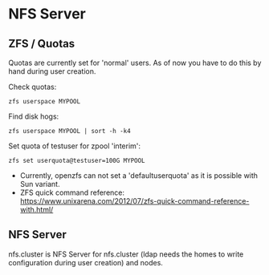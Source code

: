 # NFS Server
## ZFS / Quotas
Quotas are currently set for 'normal' users. As of now you have to do this by hand during user creation.

Check quotas:
```shell
zfs userspace MYPOOL
```

Find disk hogs:
```shell
zfs userspace MYPOOL | sort -h -k4
```

Set quota of testuser for zpool 'interim':
```shell
zfs set userquota@testuser=100G MYPOOL
```

* Currently, openzfs can not set a 'defaultuserquota' as it is possible with Sun variant.
* ZFS quick command reference: https://www.unixarena.com/2012/07/zfs-quick-command-reference-with.html/

## NFS Server
nfs.cluster is NFS Server for nfs.cluster (ldap needs the homes to write configuration during user creation) and nodes.
```text

```